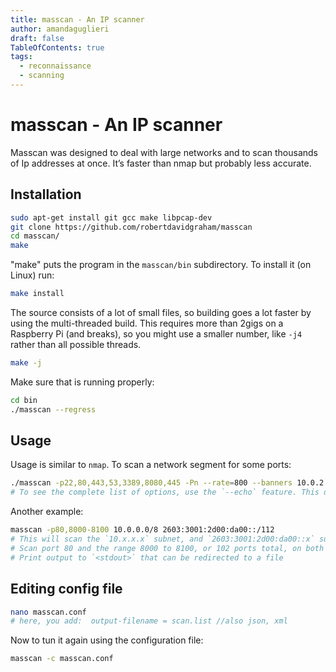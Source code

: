 ```yaml
---
title: masscan - An IP scanner 
author: amandaguglieri
draft: false
TableOfContents: true
tags:
  - reconnaissance
  - scanning
---
```


# masscan - An IP scanner

Masscan was designed to deal with large networks and to scan thousands of Ip addresses at once. It’s faster than nmap but probably less accurate.

## Installation

```bash
sudo apt-get install git gcc make libpcap-dev
git clone https://github.com/robertdavidgraham/masscan
cd masscan/
make
```

"make" puts the program in the `masscan/bin` subdirectory. To install it (on Linux) run:

```bash
make install
``` 

The source consists of a lot of small files, so building goes a lot faster by using the multi-threaded build. This requires more than 2gigs on a 
Raspberry Pi (and breaks), so you might use a smaller number, like `-j4` rather than all possible threads.

```bash
make -j
```

Make sure that is running properly:

```bash
cd bin
./masscan --regress
```

## Usage

Usage is similar to `nmap`. To scan a network segment for some ports:

```bash
./masscan -p22,80,443,53,3389,8080,445 -Pn --rate=800 --banners 10.0.2.1/24 -e tcp0 --router-ip 10.0.2.456  --echo >  masscan.conf
# To see the complete list of options, use the `--echo` feature. This dumps the current configuration and exits. This output can be used as input back into the program:
```

Another example:

```bash
masscan -p80,8000-8100 10.0.0.0/8 2603:3001:2d00:da00::/112
# This will scan the `10.x.x.x` subnet, and `2603:3001:2d00:da00::x` subnets
# Scan port 80 and the range 8000 to 8100, or 102 ports total, on both subnets
# Print output to `<stdout>` that can be redirected to a file
```

## Editing config file

```bash
nano masscan.conf
# here, you add:  output-filename = scan.list //also json, xml
```

Now to tun it again using the configuration file: 

```bash
masscan -c masscan.conf
```
